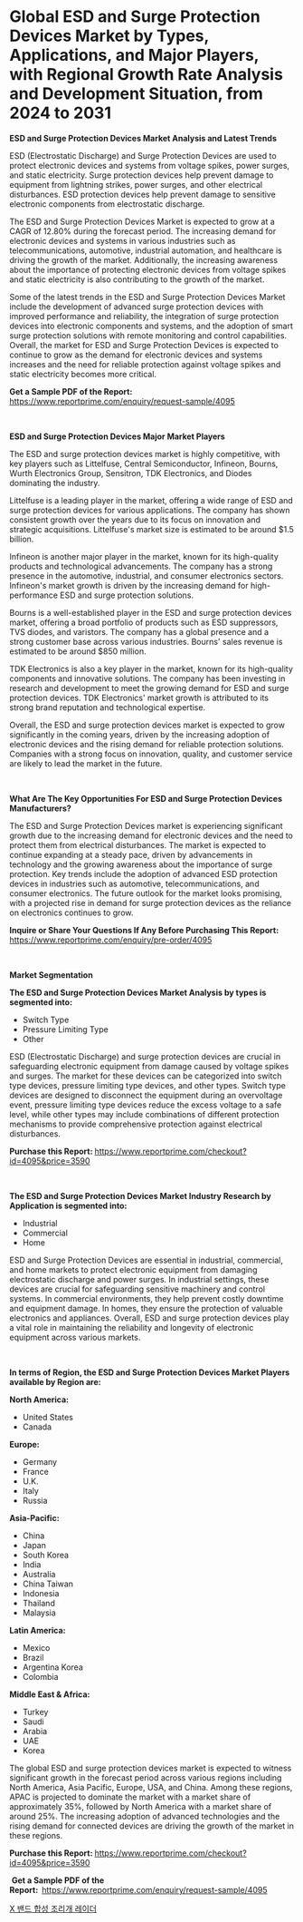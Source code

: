<p><h1>Global ESD and Surge Protection Devices Market by Types, Applications, and Major Players, with Regional Growth Rate Analysis and Development Situation, from 2024 to 2031</h1></p><p><strong>ESD and Surge Protection Devices Market Analysis and Latest Trends</strong></p>
<p><p>ESD (Electrostatic Discharge) and Surge Protection Devices are used to protect electronic devices and systems from voltage spikes, power surges, and static electricity. Surge protection devices help prevent damage to equipment from lightning strikes, power surges, and other electrical disturbances. ESD protection devices help prevent damage to sensitive electronic components from electrostatic discharge.</p><p>The ESD and Surge Protection Devices Market is expected to grow at a CAGR of 12.80% during the forecast period. The increasing demand for electronic devices and systems in various industries such as telecommunications, automotive, industrial automation, and healthcare is driving the growth of the market. Additionally, the increasing awareness about the importance of protecting electronic devices from voltage spikes and static electricity is also contributing to the growth of the market.</p><p>Some of the latest trends in the ESD and Surge Protection Devices Market include the development of advanced surge protection devices with improved performance and reliability, the integration of surge protection devices into electronic components and systems, and the adoption of smart surge protection solutions with remote monitoring and control capabilities. Overall, the market for ESD and Surge Protection Devices is expected to continue to grow as the demand for electronic devices and systems increases and the need for reliable protection against voltage spikes and static electricity becomes more critical.</p></p>
<p><strong>Get a Sample PDF of the Report:&nbsp;</strong> <a href="https://www.reportprime.com/enquiry/request-sample/4095">https://www.reportprime.com/enquiry/request-sample/4095</a></p>
<p>&nbsp;</p>
<p><strong>ESD and Surge Protection Devices Major Market Players</strong></p>
<p><p>The ESD and surge protection devices market is highly competitive, with key players such as Littelfuse, Central Semiconductor, Infineon, Bourns, Wurth Electronics Group, Sensitron, TDK Electronics, and Diodes dominating the industry.</p><p>Littelfuse is a leading player in the market, offering a wide range of ESD and surge protection devices for various applications. The company has shown consistent growth over the years due to its focus on innovation and strategic acquisitions. Littelfuse's market size is estimated to be around $1.5 billion.</p><p>Infineon is another major player in the market, known for its high-quality products and technological advancements. The company has a strong presence in the automotive, industrial, and consumer electronics sectors. Infineon's market growth is driven by the increasing demand for high-performance ESD and surge protection solutions.</p><p>Bourns is a well-established player in the ESD and surge protection devices market, offering a broad portfolio of products such as ESD suppressors, TVS diodes, and varistors. The company has a global presence and a strong customer base across various industries. Bourns' sales revenue is estimated to be around $850 million.</p><p>TDK Electronics is also a key player in the market, known for its high-quality components and innovative solutions. The company has been investing in research and development to meet the growing demand for ESD and surge protection devices. TDK Electronics' market growth is attributed to its strong brand reputation and technological expertise.</p><p>Overall, the ESD and surge protection devices market is expected to grow significantly in the coming years, driven by the increasing adoption of electronic devices and the rising demand for reliable protection solutions. Companies with a strong focus on innovation, quality, and customer service are likely to lead the market in the future.</p></p>
<p>&nbsp;</p>
<p><strong>What Are The Key Opportunities For ESD and Surge Protection Devices Manufacturers?</strong></p>
<p><p>The ESD and Surge Protection Devices market is experiencing significant growth due to the increasing demand for electronic devices and the need to protect them from electrical disturbances. The market is expected to continue expanding at a steady pace, driven by advancements in technology and the growing awareness about the importance of surge protection. Key trends include the adoption of advanced ESD protection devices in industries such as automotive, telecommunications, and consumer electronics. The future outlook for the market looks promising, with a projected rise in demand for surge protection devices as the reliance on electronics continues to grow.</p></p>
<p><strong>Inquire or Share Your Questions If Any Before Purchasing This Report:</strong> <a href="https://www.reportprime.com/enquiry/pre-order/4095">https://www.reportprime.com/enquiry/pre-order/4095</a></p>
<p>&nbsp;</p>
<p><strong>Market Segmentation</strong></p>
<p><strong>The ESD and Surge Protection Devices Market Analysis by types is segmented into:</strong></p>
<p><ul><li>Switch Type</li><li>Pressure Limiting Type</li><li>Other</li></ul></p>
<p><p>ESD (Electrostatic Discharge) and surge protection devices are crucial in safeguarding electronic equipment from damage caused by voltage spikes and surges. The market for these devices can be categorized into switch type devices, pressure limiting type devices, and other types. Switch type devices are designed to disconnect the equipment during an overvoltage event, pressure limiting type devices reduce the excess voltage to a safe level, while other types may include combinations of different protection mechanisms to provide comprehensive protection against electrical disturbances.</p></p>
<p><strong>Purchase this Report:&nbsp;</strong><a href="https://www.reportprime.com/checkout?id=4095&price=3590">https://www.reportprime.com/checkout?id=4095&price=3590</a></p>
<p>&nbsp;</p>
<p><strong>The ESD and Surge Protection Devices Market Industry Research by Application is segmented into:</strong></p>
<p><ul><li>Industrial</li><li>Commercial</li><li>Home</li></ul></p>
<p><p>ESD and Surge Protection Devices are essential in industrial, commercial, and home markets to protect electronic equipment from damaging electrostatic discharge and power surges. In industrial settings, these devices are crucial for safeguarding sensitive machinery and control systems. In commercial environments, they help prevent costly downtime and equipment damage. In homes, they ensure the protection of valuable electronics and appliances. Overall, ESD and surge protection devices play a vital role in maintaining the reliability and longevity of electronic equipment across various markets.</p></p>
<p>&nbsp;</p>
<p><strong>In terms of Region, the ESD and Surge Protection Devices Market Players available by Region are:</strong></p>
<p>
    <p> <strong> North America: </strong>
        <ul>
            <li>United States</li>
            <li>Canada</li>
        </ul>
        </p> 
    <p> <strong> Europe: </strong>
        <ul>
            <li>Germany</li>
            <li>France</li>
            <li>U.K.</li>
            <li>Italy</li>
            <li>Russia</li>
        </ul>
        </p> 
    <p> <strong> Asia-Pacific: </strong>
        <ul>
            <li>China</li>
            <li>Japan</li>
            <li>South Korea</li>
            <li>India</li>
            <li>Australia</li>
            <li>China Taiwan</li>
            <li>Indonesia</li>
            <li>Thailand</li>
            <li>Malaysia</li>
        </ul>
        </p> 
    <p> <strong> Latin America: </strong>
        <ul>
            <li>Mexico</li>
            <li>Brazil</li>
            <li>Argentina Korea</li>
            <li>Colombia</li>
        </ul>
        </p> 
    <p> <strong> Middle East & Africa: </strong>
        <ul>
            <li>Turkey</li>
            <li>Saudi</li>
            <li>Arabia</li>
            <li>UAE</li>
            <li>Korea</li>
        </ul>
    </p>
    </p>
<p><p>The global ESD and surge protection devices market is expected to witness significant growth in the forecast period across various regions including North America, Asia Pacific, Europe, USA, and China. Among these regions, APAC is projected to dominate the market with a market share of approximately 35%, followed by North America with a market share of around 25%. The increasing adoption of advanced technologies and the rising demand for connected devices are driving the growth of the market in these regions.</p></p>
<p><strong>Purchase this Report: </strong><a href="https://www.reportprime.com/checkout?id=4095&price=3590">https://www.reportprime.com/checkout?id=4095&price=3590</a></p>
<p>&nbsp;<strong>Get a Sample PDF of the Report:&nbsp;&nbsp;</strong><a href="https://www.reportprime.com/enquiry/request-sample/4095">https://www.reportprime.com/enquiry/request-sample/4095</a></p>
<p><strong></strong></p>
<p><p><a href="https://medium.com/@bennyuigleyjks/x-%EB%B0%B4%EB%93%9C-%ED%95%A9%EC%84%B1%EA%B0%9C%EA%B5%AC%EB%A6%BF%EC%97%B4%EC%9D%B4-%EC%9A%A9%EC%A0%81%EC%8B%9C%EB%AC%BC-%EC%8B%9C%EC%9E%A5-%EC%84%B1%EA%B3%B5%EC%A0%81%EC%9D%B8-%EB%B9%84%EC%A6%88%EB%8B%88%EC%8A%A4-%EC%A0%84%EB%9E%B5-%EC%98%88%EC%B8%A1-2031%EB%85%84%EA%B9%8C%EC%A7%80-668069cc1f7e">X 밴드 합성 조리개 레이더</a></p></p>